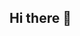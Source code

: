 ## Hi there 👋

<!--
**Edzon22/Edzon22** is a ✨ _special_ ✨ repository because its `README.md` (this file) appears on your GitHub profile.

Here are some ideas to get you started:

- 👋 ¡Hola! Soy Tonny Edzon Torrez Cruz, estudiante de Ingeniería en Sistemas.
- 🚀 Apasionado por la programación, los sistemas colaborativos y la mejora continua.
- 💡 “No se trata de ser el mejor, se trata de ser mejor que ayer.
-->
